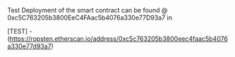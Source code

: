 Test Deployment of the smart contract can be found @ 0xc5C763205b3800EeC4FAac5b4076a330e77D93a7 in

[TEST] - (https://ropsten.etherscan.io/address/0xc5c763205b3800eec4faac5b4076a330e77d93a7)
